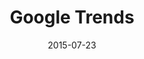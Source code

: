 ---
layout: site
title: "Google Trends"
date: 2015-07-23
categories: [google]
version: 0.0.0
major: 0
minor: 0
patch: 0
slug: google-trends
link: https://www.google.com/trends/
submitter: lpolepeddi
permalink: /sites/:slug
---